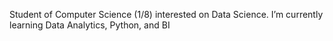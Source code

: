 Student of Computer Science (1/8) interested on Data Science.
I’m currently learning Data Analytics, Python, and BI

<!---
Isador-Coelho/Isadora-Coelho is a ✨ special ✨ repository because its `README.md` (this file) appears on your GitHub profile.
You can click the Preview link to take a look at your changes.
--->
